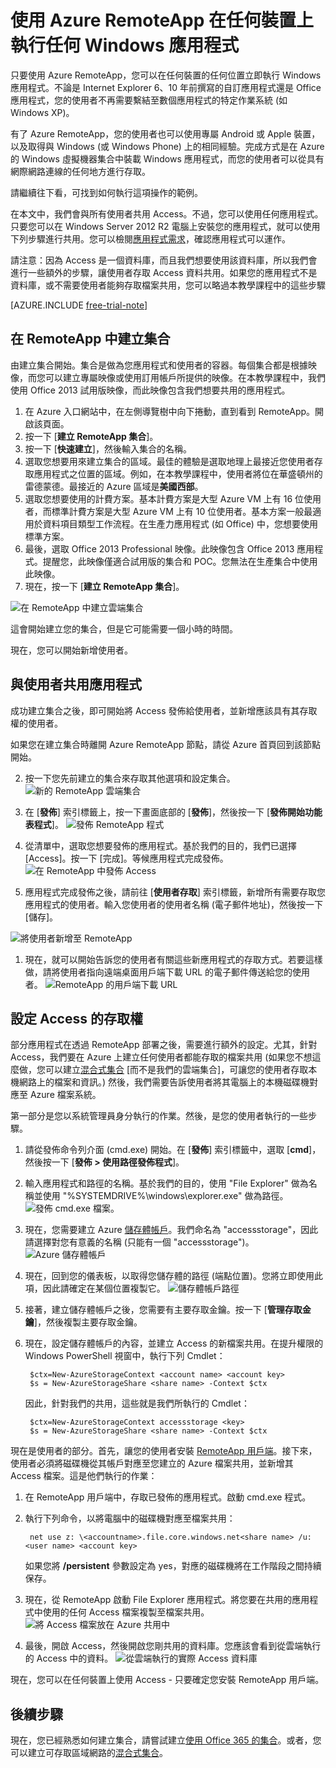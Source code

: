 <properties
   pageTitle="使用 Azure RemoteApp 在任何裝置上執行任何 Windows 應用程式 | Microsoft Azure"
   description="了解如何使用 Azure RemoteApp 與使用者共用任何 Windows 應用程式。"
   services="remoteapp"
   documentationCenter=""
   authors="lizap"
   manager="mbaldwin"
   editor=""/>

<tags
   ms.service="remoteapp"
   ms.devlang="na"
   ms.topic="hero-article"
   ms.tgt_pltfrm="na"
   ms.workload="compute"
   ms.date="09/02/2015"
   ms.author="elizapo"/>

# 使用 Azure RemoteApp 在任何裝置上執行任何 Windows 應用程式

只要使用 Azure RemoteApp，您可以在任何裝置的任何位置立即執行 Windows 應用程式。不論是 Internet Explorer 6、10 年前撰寫的自訂應用程式還是 Office 應用程式，您的使用者不再需要繫結至數個應用程式的特定作業系統 (如 Windows XP)。

有了 Azure RemoteApp，您的使用者也可以使用專屬 Android 或 Apple 裝置，以及取得與 Windows (或 Windows Phone) 上的相同經驗。完成方式是在 Azure 的 Windows 虛擬機器集合中裝載 Windows 應用程式，而您的使用者可以從具有網際網路連線的任何地方進行存取。

請繼續往下看，可找到如何執行這項操作的範例。

在本文中，我們會與所有使用者共用 Access。不過，您可以使用任何應用程式。只要您可以在 Windows Server 2012 R2 電腦上安裝您的應用程式，就可以使用下列步驟進行共用。您可以檢閱[應用程式需求](remoteapp-appreqs)，確認應用程式可以運作。

請注意：因為 Access 是一個資料庫，而且我們想要使用該資料庫，所以我們會進行一些額外的步驟，讓使用者存取 Access 資料共用。如果您的應用程式不是資料庫，或不需要使用者能夠存取檔案共用，您可以略過本教學課程中的這些步驟

[AZURE.INCLUDE [free-trial-note](../../includes/free-trial-note.md)]


## 在 RemoteApp 中建立集合

由建立集合開始。集合是做為您應用程式和使用者的容器。每個集合都是根據映像，而您可以建立專屬映像或使用訂用帳戶所提供的映像。在本教學課程中，我們使用 Office 2013 試用版映像，而此映像包含我們想要共用的應用程式。

1. 在 Azure 入口網站中，在左側導覽樹中向下捲動，直到看到 RemoteApp。開啟該頁面。
2. 按一下 [**建立 RemoteApp 集合**]。
3. 按一下 [**快速建立**]，然後輸入集合的名稱。
4. 選取您想要用來建立集合的區域。最佳的體驗是選取地理上最接近您使用者存取應用程式之位置的區域。例如，在本教學課程中，使用者將位在華盛頓州的雷德蒙德。最接近的 Azure 區域是**美國西部**。
5. 選取您想要使用的計費方案。基本計費方案是大型 Azure VM 上有 16 位使用者，而標準計費方案是大型 Azure VM 上有 10 位使用者。基本方案一般最適用於資料項目類型工作流程。在生產力應用程式 (如 Office) 中，您想要使用標準方案。
6. 最後，選取 Office 2013 Professional 映像。此映像包含 Office 2013 應用程式。提醒您，此映像僅適合試用版的集合和 POC。您無法在生產集合中使用此映像。
7. 現在，按一下 [**建立 RemoteApp 集合**]。

![在 RemoteApp 中建立雲端集合](./media/remoteapp-anyapp/ra-anyappcreatecollection.png)

這會開始建立您的集合，但是它可能需要一個小時的時間。

現在，您可以開始新增使用者。

## 與使用者共用應用程式

成功建立集合之後，即可開始將 Access 發佈給使用者，並新增應該具有其存取權的使用者。

如果您在建立集合時離開 Azure RemoteApp 節點，請從 Azure 首頁回到該節點開始。

2. 按一下您先前建立的集合來存取其他選項和設定集合。
![新的 RemoteApp 雲端集合](./media/remoteapp-anyapp/ra-anyappcollection.png)
3. 在 [**發佈**] 索引標籤上，按一下畫面底部的 [**發佈**]，然後按一下 [**發佈開始功能表程式**]。
![發佈 RemoteApp 程式](./media/remoteapp-anyapp/ra-anyapppublish.png)
4. 從清單中，選取您想要發佈的應用程式。基於我們的目的，我們已選擇 [Access]。按一下 [完成]。等候應用程式完成發佈。
![在 RemoteApp 中發佈 Access](./media/remoteapp-anyapp/ra-anyapppublishaccess.png)


1. 應用程式完成發佈之後，請前往 [**使用者存取**] 索引標籤，新增所有需要存取您應用程式的使用者。輸入您使用者的使用者名稱 (電子郵件地址)，然後按一下 [儲存]。

![將使用者新增至 RemoteApp](./media/remoteapp-anyapp/ra-anyappaddusers.png)


1. 現在，就可以開始告訴您的使用者有關這些新應用程式的存取方式。若要這樣做，請將使用者指向遠端桌面用戶端下載 URL 的電子郵件傳送給您的使用者。
![RemoteApp 的用戶端下載 URL](./media/remoteapp-anyapp/ra-anyappurl.png)

## 設定 Access 的存取權

部分應用程式在透過 RemoteApp 部署之後，需要進行額外的設定。尤其，針對 Access，我們要在 Azure 上建立任何使用者都能存取的檔案共用 (如果您不想這麼做，您可以建立[混合式集合](remoteapp-create-hybrid-deployment.md) [而不是我們的雲端集合]，可讓您的使用者存取本機網路上的檔案和資訊。) 然後，我們需要告訴使用者將其電腦上的本機磁碟機對應至 Azure 檔案系統。

第一部分是您以系統管理員身分執行的作業。然後，是您的使用者執行的一些步驟。

1. 請從發佈命令列介面 (cmd.exe) 開始。在 [**發佈**] 索引標籤中，選取 [**cmd**]，然後按一下 [**發佈 > 使用路徑發佈程式**]。
2. 輸入應用程式和路徑的名稱。基於我們的目的，使用 "File Explorer" 做為名稱並使用 "%SYSTEMDRIVE%\windows\\explorer.exe" 做為路徑。
![發佈 cmd.exe 檔案。](./media/remoteapp-anyapp/ra-publishcmd.png)
3. 現在，您需要建立 Azure [儲存體帳戶](../storage-create-storage-account.md)。我們命名為 "accessstorage"，因此請選擇對您有意義的名稱 (只能有一個 "accessstorage")。
![Azure 儲存體帳戶](./media/remoteapp-anyapp/ra-anyappazurestorage.png)
4. 現在，回到您的儀表板，以取得您儲存體的路徑 (端點位置)。您將立即使用此項，因此請確定在某個位置複製它。
![儲存體帳戶路徑](./media/remoteapp-anyapp/ra-anyappstoragelocation.png)
5. 接著，建立儲存體帳戶之後，您需要有主要存取金鑰。按一下 [**管理存取金鑰**]，然後複製主要存取金鑰。
6. 現在，設定儲存體帳戶的內容，並建立 Access 的新檔案共用。在提升權限的 Windows PowerShell 視窗中，執行下列 Cmdlet：

        $ctx=New-AzureStorageContext <account name> <account key>
    	$s = New-AzureStorageShare <share name> -Context $ctx

	因此，針對我們的共用，這些就是我們所執行的 Cmdlet：

	    $ctx=New-AzureStorageContext accessstorage <key>
    	$s = New-AzureStorageShare <share name> -Context $ctx


現在是使用者的部分。首先，讓您的使用者安裝 [RemoteApp 用戶端](remoteapp-clients.md)。接下來，使用者必須將磁碟機從其帳戶對應至您建立的 Azure 檔案共用，並新增其 Access 檔案。這是他們執行的作業：

1. 在 RemoteApp 用戶端中，存取已發佈的應用程式。啟動 cmd.exe 程式。
2. 執行下列命令，以將電腦中的磁碟機對應至檔案共用：

		net use z: \<accountname>.file.core.windows.net<share name> /u:<user name> <account key>

	如果您將 **/persistent** 參數設定為 yes，對應的磁碟機將在工作階段之間持續保存。
1. 現在，從 RemoteApp 啟動 File Explorer 應用程式。將您要在共用的應用程式中使用的任何 Access 檔案複製至檔案共用。
![將 Access 檔案放在 Azure 共用中](./media/remoteapp-anyapp/ra-anyappuseraccess.png)
1. 最後，開啟 Access，然後開啟您剛共用的資料庫。您應該會看到從雲端執行的 Access 中的資料。
![從雲端執行的實際 Access 資料庫](./media/remoteapp-anyapp/ra-anyapprunningaccess.png)

現在，您可以在任何裝置上使用 Access - 只要確定您安裝 RemoteApp 用戶端。

<!--Every topic should have next steps and links to the next logical set of content to keep the customer engaged-->
## 後續步驟

現在，您已經熟悉如何建立集合，請嘗試建立[使用 Office 365 的集合](remoteapp-tutorial-o365anywhere.md)。或者，您可以建立可存取區域網路的[混合式集合](remoteapp-create-hybrid-deployment.md)。

<!--Image references-->
 

<!-------HONumber=Sept15_HO2-->